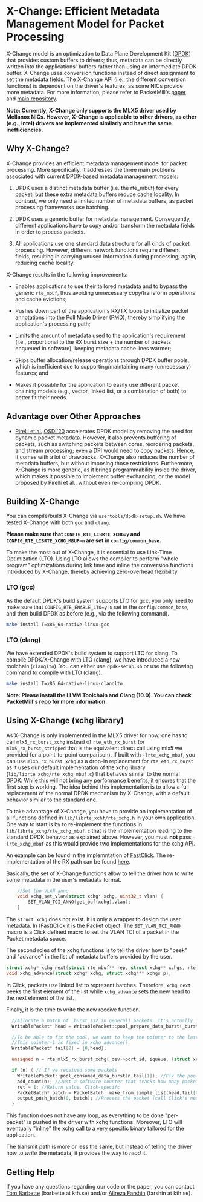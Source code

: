 # X-Change: Efficient Metadata Management Model for Packet Processing

X-Change model is an optimization to Data Plane Development Kit ([DPDK][dpdk-page]) that provides custom buffers to drivers; thus, metadata can be directly written into the applications' buffers rather than using an intermediate DPDK buffer. X-Change uses conversion functions instead of direct assignment to set the metadata fields. The X-Change API (i.e., the different conversion functions) is dependent on the driver's features, as some NICs provide more metadata. For more information, please refer to PacketMill's [paper][packetmill-paper] and [main repository][packetmill-repo]. 

**Note: Currently, X-Change only supports the MLX5 driver used by Mellanox NICs. However, X-Change is applicable to other drivers, as other (e.g., Intel) drivers are implemented similarly and have the same inefficiencies.**


## Why X-Change?

X-Change provides an efficient metadata management model for packet processing. More specifically, it addresses the three main problems associated with current DPDK-based metadata management models:

1. DPDK uses a distinct metadata buffer (i.e. the rte\_mbuf) for every packet, but these extra metadata buffers reduce cache locality. In contrast, we only need a limited number of metadata buffers, as packet processing frameworks use batching.

2. DPDK uses a generic buffer for metadata management. Consequently, different applications have to copy and/or transform the metadata fields in order to process packets.

3. All applications use one standard data structure for all kinds of packet processing. However, different network functions require different fields, resulting in carrying unused information during processing; again, reducing cache locality.

X-Change results in the following improvements:

* Enables applications to use their tailored metadata and to bypass the generic `rte_mbuf`, thus avoiding unnecessary copy/transform operations and cache evictions;

* Pushes down part of the application's RX/TX loops to initialize packet annotations into the Poll Mode Driver (PMD), thereby simplifying the application's processing path;

* Limits the amount of metadata used to the application's requirement (i.e., proportional to the RX burst size + the number of packets enqueued in software), keeping metadata cache lines warmer;

* Skips buffer allocation/release operations through DPDK buffer pools, which is inefficient due to supporting/maintaining many (unnecessary) features; and

* Makes it possible for the application to easily use different packet chaining models (e.g., vector, linked list, or a combination of both) to better fit their needs.

## Advantage over Other Approaches

* [Pirelli et al.][tinynf-link] [OSDI'20][osdi-20-page] accelerates DPDK model by removing the need for dynamic packet metadata. However, it also prevents buffering of packets, such as switching packets between cores, reordering packets, and stream processing; even a DPI would need to copy packets. Hence, it comes with a lot of drawbacks. X-Change also reduces the number of metadata buffers, but without imposing those restrictions. Furthermore, X-Change is more generic, as it brings programmability inside the driver, which makes it possible to implement buffer exchanging, or the model proposed by Pirelli et al., without even re-compiling DPDK.


## Building X-Change

You can compile/build X-Change via `usertools/dpdk-setup.sh`. We have tested X-Change with both `gcc` and `clang`.

**Please make sure that `CONFIG_RTE_LIBRTE_XCHG=y` and `CONFIG_RTE_LIBRTE_XCHG_MBUF=n` are set in `config/common_base`.**

To make the most out of X-Change, it is essential to use Link-Time Optimization (LTO). Using LTO allows the compiler to perform "whole program" optimizations during link time and inline the conversion functions introduced by X-Change, thereby achieving zero-overhead flexibility.



### LTO (gcc)

As the default DPDK's build system supports LTO for gcc, you only need to make sure that `CONFIG_RTE_ENABLE_LTO=y` is set in the `config/common_base`, and then build DPDK as before (e.g., via the following command).


```bash
make install T=x86_64-native-linux-gcc
```

### LTO (clang)

We have extended DPDK's build system to support LTO for clang. To compile DPDK/X-Change with LTO (clang), we have introduced a new toolchain (`clanglto`). You can either use `dpdk-setup.sh` or use the following command to compile with LTO (clang).

```bash
make install T=x86_64-native-linux-clanglto
```

 **Note: Please install the LLVM Toolchain and Clang (10.0). You can check PacketMill's [repo][packetmill-repo] for more information.**


## Using X-Change (xchg library)

As X-Change is only implemented in the MLX5 driver for now, one has to call `mlx5_rx_burst_xchg` instead of `rte_eth_rx_burst` (or `mlx5_rx_burst_stripped` that is the equivalent direct call using mlx5 we provided for a point-to-point comparison). If built with `-lrte_xchg_mbuf`, you can use `mlx5_rx_burst_xchg` as a drop-in replacement for `rte_eth_rx_burst` as it uses our default implementation of the xchg library (`lib/librte_xchg/rte_xchg_mbuf.c`) that behaves similar to the normal DPDK. While this will not bring any performance benefits, it ensures that the first step is working. The idea behind this implementation is to allow a full replacement of the normal DPDK mechanism by X-Change, with a default behavior similar to the standard one.

To take advantage of X-Change, you have to provide an implementation of all functions defined in `lib/librte_xchf/rte_xchg.h` in your own application. One way to start is by to re-implement the functions in `lib/librte_xchg/rte_xchg_mbuf.c` that is the implementation leading to the standard DPDK behavior as explained above. However, you must **not** pass `-lrte_xchg_mbuf` as this would provide two implementations for the xchg API.

An example can be found in the implemntation of [FastClick][fastclick-repo]. The re-implementation of the RX path can be found [here][fastclick-xchg].

Basically, the set of X-Change functions allow to tell the driver how to write some metadata in the user's metadata format.

```cpp
    //Set the VLAN anno
    void xchg_set_vlan(struct xchg* xchg, uint32_t vlan) {
        SET_VLAN_TCI_ANNO(get_buf(xchg),vlan);
    }
```

The `struct xchg` does not exist. It is only a wrapper to design the user metadata. In (Fast)Click it is the Packet object. The `SET_VLAN_TCI_ANNO` macro is a Click defined macro to set the VLAN TCI of a packet in the Packet metadata space.

The second roles of the xchg functions is to tell the driver how to "peek" and "advance" in the list of metadata buffers provided by the user.

```cpp
struct xchg* xchg_next(struct rte_mbuf** rep, struct xchg** xchgs, rte_mempool* mp);
void xchg_advance(struct xchg* xchg, struct xchg*** xchgs_p);
```

In Click, packets use linked list to represent batches. Therefore, `xchg_next` peeks the first element of the list while `xchg_advance` sets the new head to the next element of the list.

Finally, it is the time to write the new receive function.

```cpp
  //Allocate a batch of _burst (32 in general) packets. It's actually just verifying the pool has at least 32 packets, and returns the pointer of the first packet of the list (it's a linked list, so nothing else to do). We'll fix the pool after we know how much packets were received.
  WritablePacket* head = WritablePacket::pool_prepare_data_burst(_burst);

  //To be able to fix the pool, we want to keep the pointer to the last received packet, so we pass a pointer the head, but knowing "pointer-1" is the last packet.
  //This pointer-1 is fixed in xchg_advance().
  WritablePacket* tail[2] = {0,head};

  unsigned n = rte_mlx5_rx_burst_xchg(_dev->port_id, iqueue, (struct xchg**)&(tail[1]), _burst);

  if (n) { // If we received some packets
    WritablePacket::pool_consumed_data_burst(n,tail[1]); //Fix the pool
    add_count(n); //Just a software counter that tracks how many packets were processed here
    ret = 1; //Return value, Click-specifc
    PacketBatch* batch = PacketBatch::make_from_simple_list(head,tail[0],n); //Set a few things to the batch
    output_push_batch(0, batch); //Process the packet (call Click's next element)
  }
```

This function does not have any loop, as everything to be done "per-packet" is pushed in the driver with xchg functions. Moreover, LTO will eventually "inline" the xchg call to a very specific binary tailored for the application.

The transmit path is more or less the same, but instead of telling the driver how to *write* the metadata, it provides the way to *read* it.

## Getting Help

If you have any questions regarding our code or the paper, you can contact [Tom Barbette][tom-page] (barbette at kth.se) and/or [Alireza Farshin][alireza-page] (farshin at kth.se).


[dpdk-page]: https://www.dpdk.org/
[packetmill-paper]: https://people.kth.se/~farshin/documents/packetmill-asplos21.pdf
[packetmill-repo]: https://github.com/aliireza/packetmill 
[fastclick-repo]: https://github.com/tbarbette/fastclick
[tom-page]: https://www.kth.se/profile/barbette
[alireza-page]: https://www.kth.se/profile/farshin/ 
[fastclick-xchg]: https://github.com/tbarbette/fastclick/blob/43deb7c0984dbdf3d26684fac8f16c19957373a9/elements/userlevel/fromdpdkdevicexchg.cc#L248
[tinynf-link]: https://www.usenix.org/conference/osdi20/presentation/pirelli
[osdi-20-page]: https://www.usenix.org/conference/osdi20
